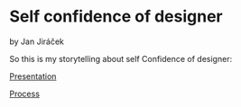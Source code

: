 # Self confidence of designer

by Jan Jiráček

So this is my storytelling about self Confidence of designer:

 <a href="images/Jiracek–slides.pdf">Presentation</a>

<a href="process.md">Process</a>
